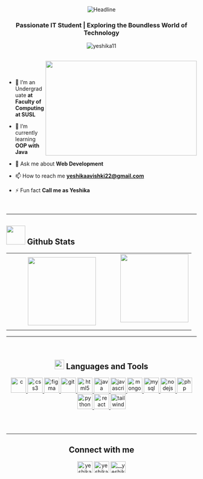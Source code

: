  <div align=center>
        <img src="https://readme-typing-svg.herokuapp.com?color=%236FDA44&size=32&center=true&vCenter=true&width=600&height=50&lines=Hi+there,+I'm+Yeshika+Avishki+%F0%9F%91%8B" alt="Headline" />
    </div>
    
<h3 align="center">Passionate IT Student | Exploring the Boundless World of Technology</h3>


<p align="center"> <img src="https://komarev.com/ghpvc/?username=yeshika11&label=Profile%20views&color=0e75b6&style=flat" alt="yeshika11" /> </p>

<br><img src="https://media.giphy.com/media/L8K62iTDkzGX6/giphy.gif" align="right" height="250" width="400" /><br><br>


- 🤝 I’m an Undergraduate **at Faculty of Computing at SUSL**

- 🌱 I’m currently learning **OOP with Java**

- 💬 Ask me about **Web Development**

- 📫 How to reach me **yeshikaavishki22@gmail.com**

- ⚡ Fun fact **Call me as Yeshika**
<br><br><br>
 
---



## <picture> <img src = "https://github.com/7oSkaaa/7oSkaaa/blob/main/Images/Statistics.gif?raw=true" width = 50px>  </picture> Github Stats

<!--- stats (start) -->
<p align="center">
  <!--- stats (start) -->
<table align="center">
<tr border="none">
<td width="60%" align="center">
  
 <a href="https://github.com/Yeshika11">
    <img height="180em" src="https://github-readme-stats.vercel.app/api?username=yeshika11&show_icons=true&theme=algolia&include_all_commits=true&count_private=true"/>
   
  </a>
</td>

<td width="50%" align="center">

 <a href="https://github.com/yeshika11">
    <img height="180em" src="https://github-readme-stats-eight-theta.vercel.app/api/top-langs/?username=yeshika11&layout=compact&langs_count=8&theme=algolia"/>
  </a>
</p>
  </td>
</tr>
</table>


<!--- stats (end) -->

---

<br>

<h2 align="center">
  <img src="https://media2.giphy.com/media/QssGEmpkyEOhBCb7e1/giphy.gif?cid=ecf05e47a0n3gi1bfqntqmob8g9aid1oyj2wr3ds3mg700bl&rid=giphy.gif" width ="25"> Languages and Tools</h2>
<p align="center"> <a href="https://www.cprogramming.com/" target="_blank" rel="noreferrer"> <img src="https://github.com/Scar1109/skill-icons/blob/main/icons/C.svg" alt="c" width="40" height="40"/> </a> <a href="https://www.w3schools.com/css/" target="_blank" rel="noreferrer"> <img src="https://github.com/Scar1109/skill-icons/blob/main/icons/CSS.svg" alt="css3" width="40" height="40"/> </a> <a href="https://www.figma.com/" target="_blank" rel="noreferrer"> <img src="https://github.com/Scar1109/skill-icons/blob/main/icons/Figma-Light.svg" alt="figma" width="40" height="40"/> </a> <a href="https://git-scm.com/" target="_blank" rel="noreferrer"> <img src="https://github.com/Scar1109/skill-icons/blob/main/icons/Git.svg" alt="git" width="40" height="40"/> </a> <a href="https://www.w3.org/html/" target="_blank" rel="noreferrer"> <img src="https://github.com/Scar1109/skill-icons/blob/main/icons/HTML.svg" alt="html5" width="40" height="40"/> </a> <a href="https://www.java.com" target="_blank" rel="noreferrer"> <img src="https://github.com/Scar1109/skill-icons/blob/main/icons/Java-Light.svg" alt="java" width="40" height="40"/> </a> <a href="https://developer.mozilla.org/en-US/docs/Web/JavaScript" target="_blank" rel="noreferrer"> <img src="https://github.com/Scar1109/skill-icons/blob/main/icons/JavaScript.svg" alt="javascript" width="40" height="40"/> </a> <a href="https://www.mongodb.com/" target="_blank" rel="noreferrer"> <img src="https://github.com/Scar1109/skill-icons/blob/main/icons/MongoDB.svg" alt="mongodb" width="40" height="40"/> </a> <a href="https://www.mysql.com/" target="_blank" rel="noreferrer"> <img src="https://github.com/Scar1109/skill-icons/blob/main/icons/MySQL-Light.svg" alt="mysql" width="40" height="40"/> </a> <a href="https://nodejs.org" target="_blank" rel="noreferrer"> <img src="https://github.com/Scar1109/skill-icons/blob/main/icons/NodeJS-Light.svg" alt="nodejs" width="40" height="40"/> </a> <a href="https://www.php.net" target="_blank" rel="noreferrer"> <img src="https://github.com/Scar1109/skill-icons/blob/main/icons/PHP-Light.svg" alt="php" width="40" height="40"/> </a> <a href="https://www.python.org" target="_blank" rel="noreferrer"> <img src="https://github.com/Scar1109/skill-icons/blob/main/icons/Python-Light.svg" alt="python" width="40" height="40"/> </a> <a href="https://reactjs.org/" target="_blank" rel="noreferrer"> <img src="https://github.com/Scar1109/skill-icons/blob/main/icons/React-Light.svg" alt="react" width="40" height="40"/> </a> <a href="https://tailwindcss.com/" target="_blank" rel="noreferrer"> <img src="https://github.com/Scar1109/skill-icons/blob/main/icons/TailwindCSS-Light.svg" alt="tailwind" width="40" height="40"/> </a> </p>

<br><br>

---

<h2 align="center">Connect with me</h2>
<p align="center">
<a href="https://linkedin.com/in/yeshika avishki" target="blank"><img align="center" src="https://github.com/Scar1109/skill-icons/blob/main/icons/LinkedIn.svg" alt="yeshika avishki" height="30" width="40" /></a>
<a href="https://fb.com/yeshika avishki" target="blank"><img align="center" src="https://raw.githubusercontent.com/rahuldkjain/github-profile-readme-generator/master/src/images/icons/Social/facebook.svg" alt="yeshika avishki" height="30" width="40" /></a>
<a href="https://instagram.com/__yeshika__" target="blank"><img align="center" src="https://github.com/Scar1109/skill-icons/blob/main/icons/Instagram.svg" alt="__yeshika__" height="30" width="40" /></a>
</p>




